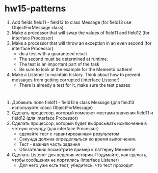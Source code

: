 # hw15-patterns


1) Add fields field11 - field13 to class Message (for field13 use ObjectForMessage class)
2) Make a processor that will swap the values of field11 and field12 (for interface Processor)
3) Make a processor that will throw an exception in an even second (for interface Processor)
   - do a test with a guaranteed result
   - The second must be determined at runtime.
   - The test is an important part of the task
   - Be sure to look at the example for the Memento pattern!
4) Make a Listener to maintain history. Think about how to prevent messages from getting corrupted (interface Listener)
   - There is already a test for it, make sure the test passes


# ########################


1) Добавить поля field11 - field13 в class Message (для field13 используйте класс ObjectForMessage)
2) Сделать процессор, который поменяет местами значения field11 и field12 (для interface Processor)
3) Сделать процессор, который будет выбрасывать исключение в четную секунду (для interface Processor)
   - сделайте тест с гарантированным результатом
   - Секунда должна определяьться во время выполнения.
   - Тест - важная часть задания
   - Обязательно посмотрите пример к паттерну Мементо!
4) Сделать Listener для ведения истории. Подумайте, как сделать, чтобы сообщения не портились (interface Listener)   
   - Для него уже есть тест, убедитесь, что тест проходит 